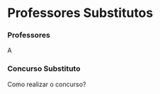 # Professores Substitutos

### Professores
A


### Concurso Substituto
Como realizar o concurso?



